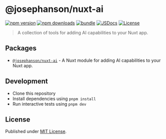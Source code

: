 # @josephanson/nuxt-ai

[![npm version][npm-version-src]][npm-version-href]
[![npm downloads][npm-downloads-src]][npm-downloads-href]
[![bundle][bundle-src]][bundle-href]
[![JSDocs][jsdocs-src]][jsdocs-href]
[![License][license-src]][license-href]

> A collection of tools for adding AI capabilities to your Nuxt app.

## Packages

- [`@josephanson/nuxt-ai`](./packages/nuxt-ai) - A Nuxt module for adding AI capabilities to your Nuxt app.

## Development

- Clone this repository
- Install dependencies using `pnpm install`
- Run interactive tests using `pnpm dev`

## License

Published under [MIT License](./LICENSE).

<!-- Badges -->

[npm-version-src]: https://img.shields.io/npm/v/@josephanson/nuxt-ai?style=flat&colorA=080f12&colorB=1fa669
[npm-version-href]: https://npmjs.com/package/@josephanson/nuxt-ai
[npm-downloads-src]: https://img.shields.io/npm/dm/@josephanson/nuxt-ai?style=flat&colorA=080f12&colorB=1fa669
[npm-downloads-href]: https://npmjs.com/package/@josephanson/nuxt-ai
[bundle-src]: https://img.shields.io/bundlephobia/minzip/@josephanson/nuxt-ai?style=flat&colorA=080f12&colorB=1fa669&label=minzip
[bundle-href]: https://bundlephobia.com/result?p=@josephanson/nuxt-ai
[license-src]: https://img.shields.io/github/license/josephanson/nuxt-ai.svg?style=flat&colorA=080f12&colorB=1fa669
[license-href]: https://github.com/josephanson/nuxt-ai/blob/main/LICENSE
[jsdocs-src]: https://img.shields.io/badge/jsdocs-reference-080f12?style=flat&colorA=080f12&colorB=1fa669
[jsdocs-href]: https://www.jsdocs.io/package/@josephanson/nuxt-ai
